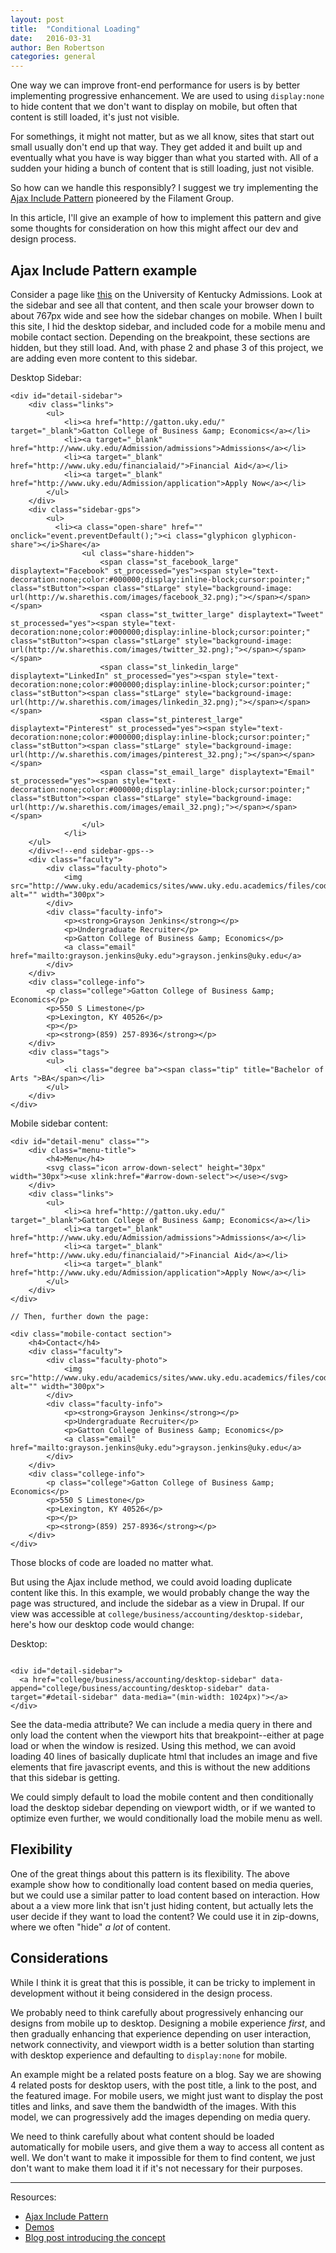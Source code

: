 ```yaml
---
layout: post
title:  "Conditional Loading"
date:   2016-03-31
author: Ben Robertson
categories: general
---
```


One way we can improve front-end performance for users is by better implementing progressive enhancement. We are used to using `display:none` to hide content that we don't want to display on mobile, but often that content is still loaded, it's just not visible.

For somethings, it might not matter, but as we all know, sites that start out small usually don't end up that way. They get added it and built up and eventually what you have is way bigger than what you started with. All of a sudden your hiding a bunch of content that is still loading, just not visible.

So how can we handle this responsibly? I suggest we try implementing the [Ajax Include Pattern](https://github.com/filamentgroup/Ajax-Include-Pattern/) pioneered by the Filament Group.

In this article, I'll give an example of how to implement this pattern and give some thoughts for consideration on how this might affect our dev and design process.

## Ajax Include Pattern example

Consider a page like [this](http://www.uky.edu/academics/undergraduate/business/accounting-0) on the University of Kentucky Admissions. Look at the sidebar and see all that content, and then scale your browser down to about 767px wide and see how the sidebar changes on mobile. When I built this site, I hid the desktop sidebar, and included code for a mobile menu and mobile contact section. Depending on the breakpoint, these sections are hidden, but they still load. And, with phase 2 and phase 3 of this project, we are adding even more content to this sidebar.

Desktop Sidebar:

~~~
<div id="detail-sidebar">
	<div class="links">
		<ul>
			<li><a href="http://gatton.uky.edu/" target="_blank">Gatton College of Business &amp; Economics</a></li>
			<li><a target="_blank" href="http://www.uky.edu/Admission/admissions">Admissions</a></li>
			<li><a target="_blank" href="http://www.uky.edu/financialaid/">Financial Aid</a></li>
			<li><a target="_blank" href="http://www.uky.edu/Admission/application">Apply Now</a></li>
		</ul>
	</div>
	<div class="sidebar-gps">
		<ul>
		  <li><a class="open-share" href="" onclick="event.preventDefault();"><i class="glyphicon glyphicon-share"></i>Share</a>
				<ul class="share-hidden">
					<span class="st_facebook_large" displaytext="Facebook" st_processed="yes"><span style="text-decoration:none;color:#000000;display:inline-block;cursor:pointer;" class="stButton"><span class="stLarge" style="background-image: url(http://w.sharethis.com/images/facebook_32.png);"></span></span></span>
					<span class="st_twitter_large" displaytext="Tweet" st_processed="yes"><span style="text-decoration:none;color:#000000;display:inline-block;cursor:pointer;" class="stButton"><span class="stLarge" style="background-image: url(http://w.sharethis.com/images/twitter_32.png);"></span></span></span>
					<span class="st_linkedin_large" displaytext="LinkedIn" st_processed="yes"><span style="text-decoration:none;color:#000000;display:inline-block;cursor:pointer;" class="stButton"><span class="stLarge" style="background-image: url(http://w.sharethis.com/images/linkedin_32.png);"></span></span></span>
					<span class="st_pinterest_large" displaytext="Pinterest" st_processed="yes"><span style="text-decoration:none;color:#000000;display:inline-block;cursor:pointer;" class="stButton"><span class="stLarge" style="background-image: url(http://w.sharethis.com/images/pinterest_32.png);"></span></span></span>
					<span class="st_email_large" displaytext="Email" st_processed="yes"><span style="text-decoration:none;color:#000000;display:inline-block;cursor:pointer;" class="stButton"><span class="stLarge" style="background-image: url(http://w.sharethis.com/images/email_32.png);"></span></span></span>
				</ul>
			</li>
	</ul>
	</div><!--end sidebar-gps-->
	<div class="faculty">
		<div class="faculty-photo">
			<img src="http://www.uky.edu/academics/sites/www.uky.edu.academics/files/cody_grayson.jpg" alt="" width="300px">
		</div>
		<div class="faculty-info">
			<p><strong>Grayson Jenkins</strong></p>
			<p>Undergraduate Recruiter</p>
			<p>Gatton College of Business &amp; Economics</p>
			<a class="email" href="mailto:grayson.jenkins@uky.edu">grayson.jenkins@uky.edu</a>
		</div>
	</div>
	<div class="college-info">
		<p class="college">Gatton College of Business &amp; Economics</p>
		<p>550 S Limestone</p>
		<p>Lexington, KY 40526</p>
		<p></p>
		<p><strong>(859) 257-8936</strong></p>
	</div>
	<div class="tags">
		<ul>
			<li class="degree ba"><span class="tip" title="Bachelor of Arts ">BA</span></li>
		</ul>
	</div>
</div>
~~~

Mobile sidebar content:

~~~
<div id="detail-menu" class="">
	<div class="menu-title">
		<h4>Menu</h4>
		<svg class="icon arrow-down-select" height="30px" width="30px"><use xlink:href="#arrow-down-select"></use></svg>
	</div>
	<div class="links">
		<ul>
			<li><a href="http://gatton.uky.edu/" target="_blank">Gatton College of Business &amp; Economics</a></li>
			<li><a target="_blank" href="http://www.uky.edu/Admission/admissions">Admissions</a></li>
			<li><a target="_blank" href="http://www.uky.edu/financialaid/">Financial Aid</a></li>
			<li><a target="_blank" href="http://www.uky.edu/Admission/application">Apply Now</a></li>
		</ul>
	</div>
</div>

// Then, further down the page:

<div class="mobile-contact section">
	<h4>Contact</h4>
	<div class="faculty">
		<div class="faculty-photo">
			<img src="http://www.uky.edu/academics/sites/www.uky.edu.academics/files/cody_grayson.jpg" alt="" width="300px">
		</div>
		<div class="faculty-info">
			<p><strong>Grayson Jenkins</strong></p>
			<p>Undergraduate Recruiter</p>
			<p>Gatton College of Business &amp; Economics</p>
			<a class="email" href="mailto:grayson.jenkins@uky.edu">grayson.jenkins@uky.edu</a>
		</div>
	</div>
	<div class="college-info">
		<p class="college">Gatton College of Business &amp; Economics</p>
		<p>550 S Limestone</p>
		<p>Lexington, KY 40526</p>
		<p></p>
		<p><strong>(859) 257-8936</strong></p>
	</div>
</div>
~~~

Those blocks of code are loaded no matter what.

But using the Ajax include method, we could avoid loading duplicate content like this. In this example, we would probably change the way the page was structured, and include the sidebar as a view in Drupal. If our view was accessible at `college/business/accounting/desktop-sidebar`, here's how our desktop code would change:

Desktop:

~~~

<div id="detail-sidebar">
  <a href="college/business/accounting/desktop-sidebar" data-append="college/business/accounting/desktop-sidebar" data-target="#detail-sidebar" data-media="(min-width: 1024px)"></a>
</div>

~~~

See the data-media attribute? We can include a media query in there and only load the content when the viewport hits that breakpoint--either at page load or when the window is resized. Using this method, we can avoid loading 40 lines of basically duplicate html that includes an image and five elements that fire javascript events, and this is without the new additions that this sidebar is getting.

We could simply default to load the mobile content and then conditionally load the desktop sidebar depending on viewport width, or if we wanted to optimize even further, we would conditionally load the mobile menu as well.

## Flexibility

One of the great things about this pattern is its flexibility. The above example show how to conditionally load content based on media queries, but we could use a similar patter to load content based on interaction. How about a a view more link that isn't just hiding content, but actually lets the user decide if they want to load the content? We could use it in zip-downs, where we often "hide" *a lot* of content.

## Considerations

While I think it is great that this is possible, it can be tricky to implement in development without it being considered in the design process.

We probably need to think carefully about progressively enhancing our designs from mobile up to desktop. Designing a mobile experience *first*, and then gradually enhancing that experience depending on user interaction, network connectivity, and viewport width is a better solution than starting with desktop experience and defaulting to `display:none` for mobile.

An example might be a related posts feature on a blog. Say we are showing 4 related posts for desktop users, with the post title, a link to the post, and the featured image. For mobile users, we might just want to display the post titles and links, and save them the bandwidth of the images. With this model, we can progressively add the images depending on media query.

We need to think carefully about what content should be loaded automatically for mobile users, and give them a way to access all content as well. We don't want to make it impossible for them to find content, we just don't want to make them load it if it's not necessary for their purposes.

---
Resources:

 - [Ajax Include Pattern](https://github.com/filamentgroup/Ajax-Include-Pattern/)
 - [Demos](http://filamentgroup.github.io/Ajax-Include-Pattern/test/functional/)
 - [Blog post introducing the concept](https://www.filamentgroup.com/lab/ajax-includes-modular-content.html)
